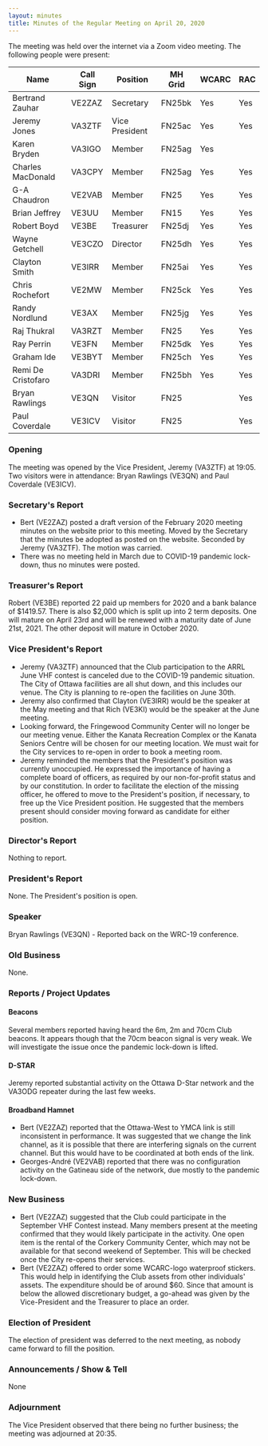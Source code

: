 ```yaml
---
layout: minutes
title: Minutes of the Regular Meeting on April 20, 2020
---
```


The meeting was held over the internet via a Zoom video meeting.
The following people were present:

| Name                   | Call Sign  | Position         | MH Grid | WCARC | RAC |
|------------------------|------------|------------------|---------|-------|-----|
| Bertrand Zauhar        | VE2ZAZ     | Secretary        | FN25bk  | Yes   | Yes |
| Jeremy Jones           | VA3ZTF     | Vice President   | FN25ac  | Yes   | Yes |
| Karen Bryden           | VA3IGO     | Member           | FN25ag  | Yes   |     |
| Charles MacDonald      | VA3CPY     | Member           | FN25ag  | Yes   | Yes |
| G-A Chaudron           | VE2VAB     | Member           | FN25    | Yes   | Yes |
| Brian Jeffrey          | VE3UU      | Member           | FN15    | Yes   | Yes |
| Robert Boyd            | VE3BE      | Treasurer        | FN25dj  | Yes   | Yes |
| Wayne Getchell         | VE3CZO     | Director         | FN25dh  | Yes   | Yes |
| Clayton Smith          | VE3IRR     | Member           | FN25ai  | Yes   | Yes |
| Chris Rochefort        | VE2MW      | Member           | FN25ck  | Yes   | Yes |
| Randy Nordlund         | VE3AX      | Member           | FN25jg  | Yes   | Yes |
| Raj Thukral            | VA3RZT     | Member           | FN25    | Yes   | Yes |
| Ray Perrin             | VE3FN      | Member           | FN25dk  | Yes   | Yes |
| Graham Ide             | VE3BYT     | Member           | FN25ch  | Yes   | Yes |
| Remi De Cristofaro     | VA3DRI     | Member           | FN25bh  | Yes   | Yes |
| Bryan Rawlings         | VE3QN      | Visitor          | FN25    |       | Yes |
| Paul Coverdale         | VE3ICV     | Visitor          | FN25    |       | Yes |

### Opening

The meeting was opened by the Vice President, Jeremy (VA3ZTF) at 19:05.
Two visitors were in attendance: Bryan Rawlings (VE3QN) and Paul Coverdale (VE3ICV).

### Secretary's Report

- Bert (VE2ZAZ) posted a draft version of the February 2020 meeting minutes on the website prior to this meeting. Moved by the Secretary that the minutes be adopted as posted on the website. Seconded by Jeremy (VA3ZTF). The motion was carried.
- There was no meeting held in March due to COVID-19 pandemic lock-down, thus no minutes were posted.

### Treasurer's Report

Robert (VE3BE) reported 22 paid up members for 2020 and a bank balance of $1419.57.
There is also $2,000 which is split up into 2 term deposits. One will mature on April 23rd and will be renewed with a maturity date of June 21st, 2021. The other deposit will mature in October 2020.

### Vice President's Report

- Jeremy (VA3ZTF) announced that the Club participation to the ARRL June VHF contest is canceled due to the COVID-19 pandemic situation. The City of Ottawa facilities are all shut down, and this includes our venue. The City is planning to re-open the facilities on June 30th.
- Jeremy also confirmed that Clayton (VE3IRR) would be the speaker at the May meeting and that Rich (VE3KI) would be the speaker at the June meeting.
- Looking forward, the Fringewood Community Center will no longer be our meeting venue. Either the Kanata Recreation Complex or the Kanata Seniors Centre will be chosen for our meeting location. We must wait for the City services to re-open in order to book a meeting room.
- Jeremy reminded the members that the President's position was currently unoccupied. He expressed the importance of having a complete board of officers, as required by our non-for-profit status and by our constitution. In order to facilitate the election of the missing officer, he offered to move to the President's position, if necessary, to free up the Vice President position. He suggested that the members present should consider moving forward as candidate for either position.

### Director's Report

Nothing to report.

### President's Report

None. The President's position is open.

### Speaker

Bryan Rawlings (VE3QN) - Reported back on the WRC-19 conference.

### Old Business

None.

### Reports / Project Updates

#### Beacons

Several members reported having heard the 6m, 2m and 70cm Club beacons. It appears though that the 70cm beacon signal is very weak. We will investigate the issue once the pandemic lock-down is lifted.

#### D-STAR

Jeremy reported substantial activity on the Ottawa D-Star network and the VA3ODG repeater during the last few weeks.

#### Broadband Hamnet

- Bert (VE2ZAZ) reported that the Ottawa-West to YMCA link is still inconsistent in performance. It was suggested that we change the link channel, as it is possible that there are interfering signals on the current channel. But this would have to be coordinated at both ends of the link.
- Georges-André (VE2VAB) reported that there was no configuration activity on the Gatineau side of the network, due mostly to the pandemic lock-down.

### New Business

- Bert (VE2ZAZ) suggested that the Club could participate in the September VHF Contest instead. Many members present at the meeting confirmed that they would likely participate in the activity. One open item is the rental of the Corkery Community Center, which may not be available for that second weekend of September. This will be checked once the City re-opens their services.
- Bert (VE2ZAZ) offered to order some WCARC-logo waterproof stickers. This would help in identifying the Club assets from other individuals' assets. The expenditure should be of around $60. Since that amount is below the allowed discretionary budget, a go-ahead was given by the Vice-President and the Treasurer to place an order.

### Election of President

The election of president was deferred to the next meeting, as nobody came forward to fill the position.

### Announcements / Show & Tell

None

### Adjournment

The Vice President observed that there being no further business; the meeting was adjourned at 20:35.
